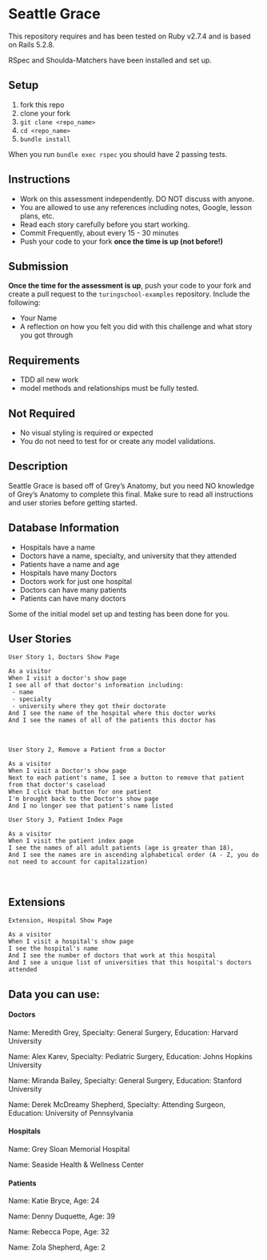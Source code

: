 # Seattle Grace

This repository requires and has been tested on Ruby v2.7.4 and is based on Rails 5.2.8.

RSpec and Shoulda-Matchers have been installed and set up.

## Setup

1. fork this repo
2. clone your fork
3. `git clone <repo_name>`
4. `cd <repo_name>`
5. `bundle install`

When you run `bundle exec rspec` you should have 2 passing tests.

## Instructions

* Work on this assessment independently. DO NOT discuss with anyone.
* You are allowed to use any references including notes, Google, lesson plans, etc.
* Read each story carefully before you start working.
* Commit Frequently, about every 15 - 30 minutes
* Push your code to your fork **once the time is up (not before!)**

## Submission

**Once the time for the assessment is up**, push your code to your fork and create a pull request to the `turingschool-examples` repository. Include the following:

* Your Name
* A reflection on how you felt you did with this challenge and what story you got through

## Requirements

* TDD all new work
* model methods and relationships must be fully tested.

## Not Required

* No visual styling is required or expected
* You do not need to test for or create any model validations.

## Description
Seattle Grace is based off of Grey’s Anatomy, but you need NO knowledge of Grey’s Anatomy to complete this final. Make sure to read all instructions and user stories before getting started.
​
## Database Information
* Hospitals have a name
* Doctors have a name, specialty, and university that they attended
* Patients have a name and age
* Hospitals have many Doctors
* Doctors work for just one hospital
* Doctors can have many patients
* Patients can have many doctors

Some of the initial model set up and testing has been done for you.

## User Stories

```
User Story 1, Doctors Show Page
​
As a visitor
When I visit a doctor's show page
I see all of that doctor's information including:
 - name
 - specialty
 - university where they got their doctorate
And I see the name of the hospital where this doctor works
And I see the names of all of the patients this doctor has
```
​
```
User Story 2, Remove a Patient from a Doctor
​
As a visitor
When I visit a Doctor's show page
Next to each patient's name, I see a button to remove that patient from that doctor's caseload
When I click that button for one patient
I'm brought back to the Doctor's show page
And I no longer see that patient's name listed
```

```
User Story 3, Patient Index Page
​
As a visitor
When I visit the patient index page
I see the names of all adult patients (age is greater than 18),
And I see the names are in ascending alphabetical order (A - Z, you do not need to account for capitalization)
```
​
## Extensions


```
Extension, Hospital Show Page
​
As a visitor
When I visit a hospital's show page
I see the hospital's name
And I see the number of doctors that work at this hospital
And I see a unique list of universities that this hospital's doctors attended
```

## Data you can use:

#### Doctors

Name: Meredith Grey, Specialty: General Surgery, Education: Harvard University

Name: Alex Karev, Specialty: Pediatric Surgery, Education: Johns Hopkins University

Name: Miranda Bailey, Specialty: General Surgery, Education: Stanford University

Name: Derek McDreamy Shepherd, Specialty: Attending Surgeon, Education: University of Pennsylvania

#### Hospitals

Name: Grey Sloan Memorial Hospital

Name: Seaside Health & Wellness Center

#### Patients

Name: Katie Bryce, Age: 24

Name: Denny Duquette, Age: 39

Name: Rebecca Pope, Age: 32

Name: Zola Shepherd, Age: 2
